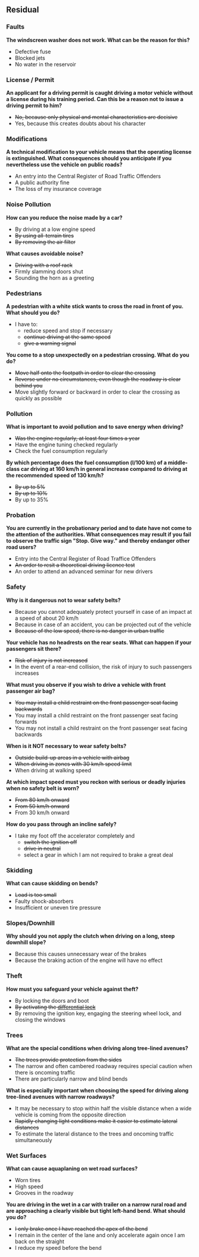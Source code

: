 ## Residual

### Faults

**The windscreen washer does not work. What can be the reason for this?**
- Defective fuse
- Blocked jets
- No water in the reservoir

### License / Permit

**An applicant for a driving permit is caught driving a motor vehicle without a license during his training period. Can this be a reason not to issue a driving permit to him?**
- ~~No, because only physical and mental characteristics are decisive~~
- Yes, because this creates doubts about his character

### Modifications

**A technical modification to your vehicle means that the operating license is extinguished. What consequences should you anticipate if you nevertheless use the vehicle on public roads?**
- An entry into the Central Register of Road Traffic Offenders
- A public authority fine
- The loss of my insurance coverage

### Noise Pollution

**How can you reduce the noise made by a car?**
- By driving at a low engine speed
- ~~By using all-terrain tires~~
- ~~By removing the air filter~~

**What causes avoidable noise?**
- ~~Driving with a roof rack~~
- Firmly slamming doors shut
- Sounding the horn as a greeting

### Pedestrians

**A pedestrian with a white stick wants to cross the road in front of you. What should you do?**
- I have to:
  - reduce speed and stop if necessary
  - ~~continue driving at the same speed~~
  - ~~give a warning signal~~
  
**You come to a stop unexpectedly on a pedestrian crossing. What do you do?**
- ~~Move half onto the footpath in order to clear the crossing~~
- ~~Reverse under no circumstances, even though the roadway is clear behind you~~
- Move slightly forward or backward in order to clear the crossing as quickly as possible

### Pollution

**What is important to avoid pollution and to save energy when driving?**
- ~~Was the engine regularly, at least four times a year~~
- Have the engine tuning checked regularly
- Check the fuel consumption regularly

**By which percentage does the fuel consumption (l/100 km) of a middle-class car driving at 160 km/h in general increase compared to driving at the recommended speed of 130 km/h?**
- ~~By up to 5%~~
- ~~By up to 10%~~
- By up to 35%

### Probation

**You are currently in the probationary period and to date have not come to the attention of the authorities. What consequences may result if you fail to observe the traffic sign "Stop. Give way." and thereby endanger other road users?**
- Entry into the Central Register of Road Traffice Offenders
- ~~An order to resit a theoretical driving licence test~~
- An order to attend an advanced seminar for new drivers

### Safety

**Why is it dangerous not to wear safety belts?**
- Because you cannot adequately protect yourself in case of an impact at a speed of about 20 km/h
- Because in case of an accident, you can be projected out of the vehicle
- ~~Because of the low speed, there is no danger in urban traffic~~

**Your vehicle has no headrests on the rear seats. What can happen if your passengers sit there?**
- ~~Risk of injury is not increased~~
- In the event of a rear-end collision, the risk of injury to such passengers increases

**What must you observe if you wish to drive a vehicle with front passenger air bag?**
- ~~You may install a child restraint on the front passenger seat facing backwards~~
- You may install a child restraint on the front passenger seat facing forwards
- You may not install a child restraint on the front passenger seat facing backwards

**When is it NOT necessary to wear safety belts?**
- ~~Outside build-up areas in a vehicle with airbag~~
- ~~When driving in zones with 30 km/h speed limit~~
- When driving at walking speed

**At which impact speed must you reckon with serious or deadly injuries when no safety belt is worn?**
- ~~From 80 km/h onward~~
- ~~From 50 km/h onward~~
- From 30 km/h onward

**How do you pass through an incline safely?**
- I take my foot off the accelerator completely and
  - ~~switch the ignition off~~
  - ~~drive in neutral~~
  - select a gear in which I am not required to brake a great deal

### Skidding

**What can cause skidding on bends?**
- ~~Load is too small~~
- Faulty shock-absorbers
- Insufficient or uneven tire pressure

### Slopes/Downhill

**Why should you not apply the clutch when driving on a long, steep downhill slope?**
- Because this causes unnecessary wear of the brakes
- Because the braking action of the engine will have no effect

### Theft

**How must you safeguard your vehicle against theft?**
- By locking the doors and boot
- ~~By activating the [differential lock](https://en.wikipedia.org/wiki/Locking_differential)~~
- By removing the ignition key, engaging the steering wheel lock, and closing the windows

### Trees

**What are the special conditions when driving along tree-lined avenues?**
- ~~The trees provide protection from the sides~~
- The narrow and often cambered roadway requires special caution when there is oncoming traffic
- There are particularly narrow and blind bends

**What is especially important when choosing the speed for driving along tree-lined avenues with narrow roadways?**
- It may be necessary to stop within half the visible distance when a wide vehicle is coming from the opposite direction
- ~~Rapidly changing light conditions make it easier to estimate lateral distances~~
- To estimate the lateral distance to the trees and oncoming traffic simultaneously

### Wet Surfaces

**What can cause aquaplaning on wet road surfaces?**
- Worn tires
- High speed
- Grooves in the roadway

**You are driving in the wet in a car with trailer on a narrow rural road and are approaching a clearly visible but tight left-hand bend. What should you do?**
- ~~I only brake once I have reached the apex of the bend~~
- I remain in the center of the lane and only accelerate again once I am back on the straight
- I reduce my speed before the bend